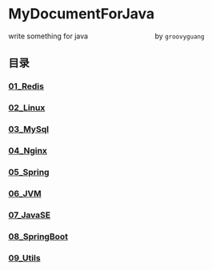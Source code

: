 # MyDocumentForJava
write something for java 
     &nbsp;&nbsp;&nbsp;&nbsp;&nbsp;&nbsp;&nbsp;&nbsp;&nbsp;&nbsp;&nbsp;&nbsp;&nbsp;&nbsp;&nbsp;&nbsp;&nbsp;&nbsp;&nbsp;&nbsp;&nbsp;&nbsp;&nbsp;&nbsp;&nbsp;&nbsp;&nbsp;&nbsp;&nbsp;&nbsp;&nbsp;&nbsp;   by `groovyguang`

## 目录

### [01_Redis](./main/01_Redis/RedisDirectory.md)

### [02_Linux](./main/02_Linux/LinuxDirectory.md)

### [03_MySql](./main/03_MySql/MySqlDirectory.md)

### [04_Nginx](./main/04_Nginx/NginxDirectory.md)

### [05_Spring](./main/05_Spring/SpringDirectory.md)

### [06_JVM](./main/06_JVM/JVMDirectory.md)

### [07_JavaSE](./main/07_JavaSE/JavaSEDirectory.md)

### [08_SpringBoot](./main/08_SpringBoot/SpringBootDirectory.md)

### [09_Utils](./main/09_Utils/UtilsDirectory.md)

 

